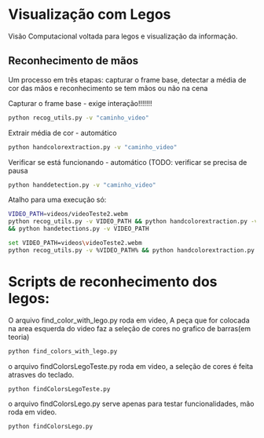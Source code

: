# Visualização com Legos
Visão Computacional voltada para legos e visualização da informação.


## Reconhecimento de mãos
Um processo em três etapas: capturar o frame base, 
detectar a média de cor das mãos e 
reconhecimento se tem mãos ou não na cena

Capturar o frame base - exige interação!!!!!!!
```bash
python recog_utils.py -v "caminho_video"
```

Extrair média de cor - automático
```bash
python handcolorextraction.py -v "caminho_video"
```

Verificar se está funcionando - automático (TODO: verificar se precisa de pausa
```bash
python handdetection.py -v "caminho_video"
```

Atalho para uma execução só:
```bash
VIDEO_PATH=videos/videoTeste2.webm
python recog_utils.py -v VIDEO_PATH && python handcolorextraction.py -v VIDEO_PATH 
&& python handetections.py -v VIDEO_PATH
```

```bash
set VIDEO_PATH=videos\videoTeste2.webm
python recog_utils.py -v %VIDEO_PATH% && python handcolorextraction.py -v %VIDEO_PATH% && python handdetection.py -v %VIDEO_PATH%
```

# Scripts de reconhecimento dos legos:

O arquivo find_color_with_lego.py roda em video, A peça que for colocada na area esquerda do video faz a seleção de cores no grafico de barras(em teoria)
```bash
python find_colors_with_lego.py
```

o arquivo findColorsLegoTeste.py roda em video, a seleção de cores é feita atrasves do teclado.
```bash
python findColorsLegoTeste.py
```
o arquivo findColorsLego.py serve apenas para testar funcionalidades, mão roda em video.
```bash
python findColorsLego.py
```

